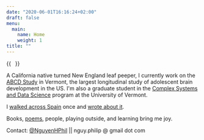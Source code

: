 ```yaml
---
date: "2020-06-01T16:16:24+02:00"
draft: false
menu:
  main:
    name: Home
    weight: 1
title: ""
---
```


{{<image float="right" width="11em" frame="true" caption="" src="photos/phil-reading.jpeg" >}}

A California native turned New England leaf peeper, I currently work on the [ABCD Study](https://abcdstudy.org) in Vermont, the largest longitudinal study of adolescent brain development in the US. I'm also a graduate student in the [Complex Systems and Data Science](https://vermontcomplexsystems.org/) program at the University of Vermont.

I [walked across Spain](/tags/camino-de-santiago) once and [wrote about it](/tags/camino-de-santiago).

Books, [poems](/poems/), people, playing outside, and learning bring me joy.

Contact: [@NguyenHPhil](https://twitter.com/NguyenHPhil) || nguy.philip @ gmail dot com